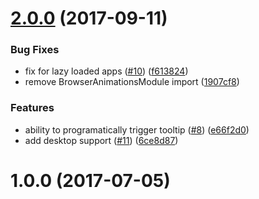 <a name="2.0.0"></a>
# [2.0.0](https://github.com/zyra/ionic-tooltips/compare/v1.0.0...v2.0.0) (2017-09-11)


### Bug Fixes

* fix for lazy loaded apps ([#10](https://github.com/zyra/ionic-tooltips/issues/10)) ([f613824](https://github.com/zyra/ionic-tooltips/commit/f613824))
* remove BrowserAnimationsModule import ([1907cf8](https://github.com/zyra/ionic-tooltips/commit/1907cf8))


### Features

* ability to programatically trigger tooltip ([#8](https://github.com/zyra/ionic-tooltips/issues/8)) ([e66f2d0](https://github.com/zyra/ionic-tooltips/commit/e66f2d0))
* add desktop support ([#11](https://github.com/zyra/ionic-tooltips/issues/11)) ([6ce8d87](https://github.com/zyra/ionic-tooltips/commit/6ce8d87))



<a name="1.0.0"></a>
# 1.0.0 (2017-07-05)



